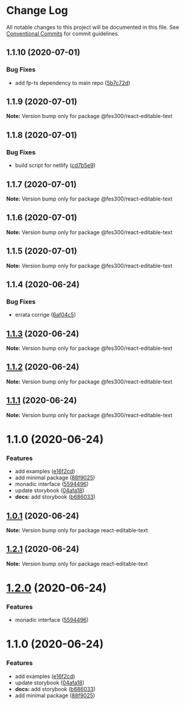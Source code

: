 # Change Log

All notable changes to this project will be documented in this file.
See [Conventional Commits](https://conventionalcommits.org) for commit guidelines.

## 1.1.10 (2020-07-01)


### Bug Fixes

* add fp-ts dependency to main repo ([5b7c72d](https://github.com/fes300/open-source/packages/react-editable-text/commit/5b7c72d759607cbcc6a8db09fe0b8ce4c545cac4))





## 1.1.9 (2020-07-01)

**Note:** Version bump only for package @fes300/react-editable-text





## 1.1.8 (2020-07-01)


### Bug Fixes

* build script for netlify ([cd7b5e9](https://github.com/fes300/open-source/packages/react-editable-text/commit/cd7b5e999fd4c263e0c171b557d4b11441fe7f68))





## 1.1.7 (2020-07-01)

**Note:** Version bump only for package @fes300/react-editable-text





## 1.1.6 (2020-07-01)

**Note:** Version bump only for package @fes300/react-editable-text





## 1.1.5 (2020-07-01)

**Note:** Version bump only for package @fes300/react-editable-text





## 1.1.4 (2020-06-24)


### Bug Fixes

* errata corrige ([6af04c5](https://github.com/fes300/open-source/packages/react-editable-text/commit/6af04c538adfaef18c0aaf12d1292e00fb97aeab))





## [1.1.3](https://github.com/fes300/open-source/packages/react-editable-text/compare/@fes300/react-editable-text@1.1.2...@fes300/react-editable-text@1.1.3) (2020-06-24)

**Note:** Version bump only for package @fes300/react-editable-text





## [1.1.2](https://github.com/fes300/open-source/packages/react-editable-text/compare/@fes300/react-editable-text@1.1.1...@fes300/react-editable-text@1.1.2) (2020-06-24)

**Note:** Version bump only for package @fes300/react-editable-text





## [1.1.1](https://github.com/fes300/open-source/packages/react-editable-text/compare/@fes300/react-editable-text@1.1.0...@fes300/react-editable-text@1.1.1) (2020-06-24)

**Note:** Version bump only for package @fes300/react-editable-text





# 1.1.0 (2020-06-24)


### Features

* add examples ([e16f2cd](https://github.com/fes300/open-source/packages/react-editable-text/commit/e16f2cd9bd8c3942f44d27e25f0d2a078afb3965))
* add minimal package ([88f9025](https://github.com/fes300/open-source/packages/react-editable-text/commit/88f9025b177497b40897f19a7dd01cff222a5d83))
* monadic interface ([5594496](https://github.com/fes300/open-source/packages/react-editable-text/commit/5594496e5ef7a9adf3e1f4321ed79409929e5ff8))
* update storybook ([04afa18](https://github.com/fes300/open-source/packages/react-editable-text/commit/04afa18debb609da5346eb8255937e1f88fae9e5))
* **docs:** add storybook ([b686033](https://github.com/fes300/open-source/packages/react-editable-text/commit/b686033683328ef46edfdb153e17ee106de03e06))





## [1.0.1](https://github.com/fes300/open-source/packages/react-editable-text/compare/react-editable-text@1.2.1...react-editable-text@1.0.1) (2020-06-24)

**Note:** Version bump only for package react-editable-text





## [1.2.1](https://github.com/fes300/open-source/packages/react-editable-text/compare/react-editable-text@1.2.0...react-editable-text@1.2.1) (2020-06-24)

**Note:** Version bump only for package react-editable-text





# [1.2.0](https://github.com/fes300/open-source/packages/react-editable-text/compare/react-editable-text@1.1.0...react-editable-text@1.2.0) (2020-06-24)


### Features

* monadic interface ([5594496](https://github.com/fes300/open-source/packages/react-editable-text/commit/5594496e5ef7a9adf3e1f4321ed79409929e5ff8))





# 1.1.0 (2020-06-24)


### Features

* add examples ([e16f2cd](https://github.com/fes300/open-source/packages/react-editable-text/commit/e16f2cd9bd8c3942f44d27e25f0d2a078afb3965))
* update storybook ([04afa18](https://github.com/fes300/open-source/packages/react-editable-text/commit/04afa18debb609da5346eb8255937e1f88fae9e5))
* **docs:** add storybook ([b686033](https://github.com/fes300/open-source/packages/react-editable-text/commit/b686033683328ef46edfdb153e17ee106de03e06))
* add minimal package ([88f9025](https://github.com/fes300/open-source/packages/react-editable-text/commit/88f9025b177497b40897f19a7dd01cff222a5d83))
